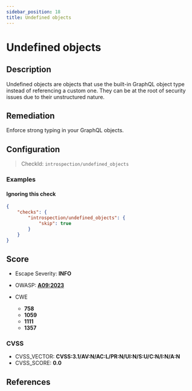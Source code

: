 ```yaml
---
sidebar_position: 18
title: Undefined objects
---
```


# Undefined objects

## Description

Undefined objects are objects that use the built-in GraphQL object type instead of referencing a custom one.
They can be at the root of security issues due to their unstructured nature.

## Remediation

Enforce strong typing in your GraphQL objects.


## Configuration

> CheckId: `introspection/undefined_objects`


### Examples


#### Ignoring this check

```json
{
    "checks": {
        "introspection/undefined_objects": {
            "skip": true
        }
    }
}
```




## Score

- Escape Severity: **<span className="info-severityom">INFO</span>**
- OWASP: **[A09:2023](https://github.com/OWASP/API-Security/blob/master/2023/en/src/0xa9-improper-assets-management.md)**

- CWE
  - **758**
  - **1059**
  - **1111**
  - **1357**




### CVSS

- CVSS_VECTOR: **CVSS:3.1/AV:N/AC:L/PR:N/UI:N/S:U/C:N/I:N/A:N**
- CVSS_SCORE: **0.0**

## References



